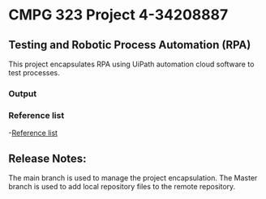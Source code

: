 # CMPG 323 Project 4-34208887

## Testing and Robotic Process Automation (RPA)

This project encapsulates RPA using UiPath automation cloud software to test processes.



### Output
### Reference list
-[Reference list](https://github.com/Anja34208887/CMPG-323-Project-4-34208887-/blob/main/Reference%20list)


## Release Notes:

The main branch is used to manage the project encapsulation. The Master branch is used to add local repository files to the remote repository.
